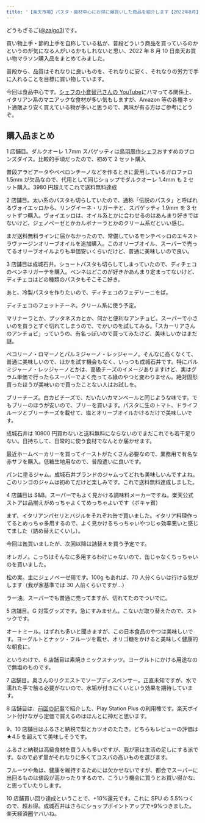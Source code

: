 ```yaml
---
title: '【楽天市場】パスタ・食材中心にお得に爆買いした商品を紹介します【2022年8月】'
---
```


どうもざるご([@zalgo3](https://twitter.com/zalgo3))です。

買い物上手・節約上手を自称している私が、普段どういう商品を買っているのかというのが気になる人がいるかもしれないと思い、2022 年 8 月 10 日楽天お買い物マラソン購入品をまとめてみました。

普段から、品質はそれなりに良いものを、それなりに安く、それなりの労力で手に入れることを目標に買い物しています。

今回は食品中心です。[シェフの小倉智己さんの YouTube](https://www.youtube.com/channel/UCb8BrSXphiuGShym5dhdkwA)にハマってる関係上、イタリアン系のマニアックな食材が多い気もしますが、Amazon 等の各種ネット通販より安く買えている物が多いと思うので、興味が有る方はご参考にどうぞ。

## 購入品まとめ

1 店舗目。ダルクオーレ 1.7mm スパゲッティは[鳥羽周作シェフ](https://www.youtube.com/channel/UC1_eNNjFjV8Cp6QlxbOAnjA)おすすめのブロンズダイス。比較的手頃だったので、初めて 2 セット購入

<Affiliates rakutenItemCode="toscana:10130178" query="スパゲッティ 1.7mm ダル クオーレ" />

普段アラビアータやペペロンチーノなどを作るときに愛用しているガロファロ 1.5mm が欠品なので、代用として同じショップでダルクオーレ 1.4mm も 2 セット購入。3980 円超えてこれで送料無料達成

<Affiliates rakutenItemCode="toscana:10130177" query="スパゲッティーニ 1.4mm ダル クオーレ" />

2 店舗目。太い系のパスタも切らしていたので、通称「伝説のパスタ」と呼ばれるヴォイエッロから、リングイーネ・リガーテと、スパゲッティ 1.9mm を 3 セットずつ購入。ヴォイエッロは、オイル系とかに合わせるのはあんまり好きではないけど、ジェノベーゼとかカルボナーラとかのクリーム系だといい感じ。

<Affiliates rakutenItemCode="ledled:10025225" query="ヴォイエッロ リングイーネ リガーテ " />

<Affiliates rakutenItemCode="ledled:10025223" query=" ヴォイエッロ スパゲッティ 1.92mm" />

まだ送料無料ラインに届かなかったので、常備しているモンテベッロのエキストラヴァージンオリーブオイルを追加購入。このオリーブオイル、スーパーで売ってるオリーブオイルよりも単価安いくらいだけど、普通に美味しいので良い。

<Affiliates rakutenItemCode="ledled:10015898" query=" モンテベッロ エキストラ ヴァージン オリーブオイル" />

3 店舗目は成城石井。ショートパスタも切らしてしまっていたので、ディチェコのペンネリガーテを購入。ペンネはどこのが好きかあんまり定まってないけど、ディチェコはどの種類のパスタもそこそこ好き。

<Affiliates rakutenItemCode="seijoishii:10040077" query="ディチェコ ペンネリガーテ" />

あと、冷製パスタを作りたいので、ディチェコのフェデリーニをば。

<Affiliates rakutenItemCode="seijoishii:10066936" query="ディチェコ フェデリーニ 1.4mm" />

ディチェコのフェットチーネ。クリーム系に使う予定。

<Affiliates rakutenItemCode="seijoishii:10066946" query="ディチェコ フェットチーネ" />

マリナーラとか、プッタネスカとか、何かと便利なアンチョビ。スーパーで小さいのを買うとすぐ切れてしまうので、でかいのを試してみる。「スカーリアさんのアンチョビ」っていうの、有名っぽいので買ってみたけど、美味しいかはまだ謎。

<Affiliates rakutenItemCode="seijoishii:10067268" query="スカーリアさんのアンチョビ 瓶" />

ペコリーノ・ロマーノとパルミジャーノ・レッジャーノ。そんなに高くなくて、普通に美味しいので、ほかを試す機会もなく、いっつも成城石井です。特にパルミジャーノ・レッジャーノとかは、高級チーズのイメージありますけど、実はグラム単価で行ったらスーパーでよく売ってる緑のやつと変わりません。絶対固形買ったほうが美味いので買ったことない人はお試しを。

<Affiliates rakutenItemCode="seijoishii:10045598" query="ペコリーノ・ロマーノ" />

<Affiliates rakutenItemCode="seijoishii:10045600" query="パルミジャーノ・レッジャーノ" />

ブリーチーズ。白カビチーズで、だいたいカマンベールと同じような味です。でもブリーのほうが安いので、ブリーを買います。パスタに生のトマト、ドライフルーツとブリーチーズを載せて、塩とオリーブオイルかけるだけで美味しいです。

<Affiliates rakutenItemCode="seijoishii:10040278" query="熟成ブリー" />

成城石井は 10800 円買わないと送料無料にならないのでまだこれでも若干足りない。日持ちして、日常的に使う食材でなんとか届かせます。

最近ホームベーカリーを買ってイーストがたくさん必要なので、業務用で有名な赤サフを購入。低糖生地用なので、普段遣いに良いです。

<Affiliates rakutenItemCode="seijoishii:10061415" query="サフ ドライイースト" />

パンに塗るジャム。成城石井ブランドのジャムってどれも美味しいんですよね。このリンゴのジャムは初めてだけど楽しみです。これで送料無料達成しました。

<Affiliates rakutenItemCode="seijoishii:10039505" query="成城石井 オールフルーツスタイル ごろっごろっりんご" />

4 店舗目は S&B。スーパーでもよく見かける調味料メーカーですね。楽天公式ストアは品揃えがめっちゃよくてめっちゃよいです（ボキャ貧）

まず、イタリアンパセリとバジルをそれぞれ缶で買いました。イタリア料理作ってるとめっちゃ多用するので、よく見かけるちっちゃいやつじゃ効率悪いと感じてました（詰め替えにくいし）。

今回は缶買いましたが、次回以降は詰替えを買う予定です。

<Affiliates rakutenItemCode="e-sbfoods:10000755" query="イタリアンパセリ 缶 23g" />

<Affiliates rakutenItemCode="e-sbfoods:10000751" query="スイートバジル 缶 23g" />

オレガノ。こっちはそんなに多用するわけじゃないので、缶じゃなくちっちゃいのを買いました。

<Affiliates rakutenItemCode="e-sbfoods:10005745" query="FAUCHON オレガノ" />

松の実。主にジェノベーゼ用です。100g もあれば、70 人分くらいは行ける気がします（我が家基準では 30 人前くらいですが…）

<Affiliates rakutenItemCode="e-sbfoods:10004460" query="松の実 ホール 100g" />

ラー油。スーパーでも普通に売ってますが、切れてたのでついでに。

<Affiliates rakutenItemCode="e-sbfoods:10004248" query="ラー油 31g" />

5 店舗目。G 対策グッズです。急にすみません。こないだ取り替えたので、ストックです。

<Affiliates rakutenItemCode="sundrug:10063000" query="アース製薬 ブラックキャップ 12個入り" />

オートミール。はずれも多いと聞きますが、この日本食品のやつは美味しいです。ヨーグルトとナッツ・フルーツを載せ、オリゴ糖をかけると美味しく健康的な朝食に。

<Affiliates rakutenItemCode="sundrug:10090125" query="日本食品製造 プレミアム ピュア オートミール" />

というわけで、6 店舗目は素焼きミックスナッツ。ヨーグルトにかける用途なので無塩のものです。

<Affiliates rakutenItemCode="likaman:10033105" query="素焼き4種のミックスナッツ" />

7 店舗目。奥さんのリクエストでソープディスペンサー。正直未知ですが、水で濡れた手で触る必要がないので、水垢が付きにくいという効果を期待しています。

<Affiliates rakutenItemCode="allplus:10000005" query="ソープディスペンサー自動 泡 オート 非接触式 2段階調整ハンドソープ" />

8 店舗目は、[前回の記事](https://zalgo-official.com/ps-plus-switch-online-otoku/)で紹介した、Play Station Plus の利用権です。楽天ポイント付けながら定価で買えるのはほんとに神だと思います。

<Affiliates rakutenItemCode="rdownload:18492326" query="プレイステーション ストアチケット" />

9、10 店舗目はふるさと納税で梨とカツオのたたき。どちらもレビューの評価は ★4.5 を超えてて美味しそうです。

ふるさと納税は高級食材を買う人も多いですが、我が家は生活の足しにする派です。なので必ず量がそれなりに多くてコスパの高いものを選びます。

フルーツや魚は、健康を維持するためには欠かせないですが、都会でスーパーに出回るものは値段が高かったりするので、こういう機会に買うとお買い得かな、と思っていたりします。

<Affiliates rakutenItemCode="f062090-nagai:10000700" query="ふるさと納税 ラ・フランス" />

<Affiliates rakutenItemCode="f392065-susaki:10002288" query="ふるさと納税 高知県須崎市 かつお タタキ" />

10 店舗買い回り達成ということで、+10%還元です。これに SPU の 5.5%つくので、超お得。成城石井はさらにショップポイントアップで+9%つきました。楽天経済圏ヤバいね。

